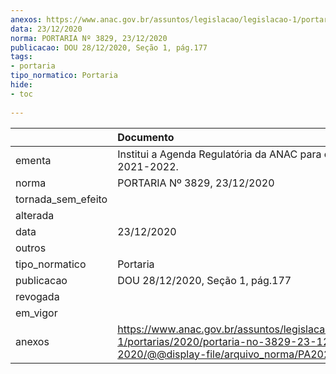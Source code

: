 ```yaml
---
anexos: https://www.anac.gov.br/assuntos/legislacao/legislacao-1/portarias/2020/portaria-no-3829-23-12-2020/@@display-file/arquivo_norma/PA2020-3829.pdf
data: 23/12/2020
norma: PORTARIA Nº 3829, 23/12/2020
publicacao: DOU 28/12/2020, Seção 1, pág.177
tags:
- portaria
tipo_normatico: Portaria
hide: 
- toc 
 
---
```


|                    | Documento                                                                                                                                        |
|:-------------------|:-------------------------------------------------------------------------------------------------------------------------------------------------|
| ementa             | Institui a Agenda Regulatória da ANAC para o biênio 2021-2022.                                                                                   |
| norma              | PORTARIA Nº 3829, 23/12/2020                                                                                                                     |
| tornada_sem_efeito |                                                                                                                                                  |
| alterada           |                                                                                                                                                  |
| data               | 23/12/2020                                                                                                                                       |
| outros             |                                                                                                                                                  |
| tipo_normatico     | Portaria                                                                                                                                         |
| publicacao         | DOU 28/12/2020, Seção 1, pág.177                                                                                                                 |
| revogada           |                                                                                                                                                  |
| em_vigor           |                                                                                                                                                  |
| anexos             | https://www.anac.gov.br/assuntos/legislacao/legislacao-1/portarias/2020/portaria-no-3829-23-12-2020/@@display-file/arquivo_norma/PA2020-3829.pdf |